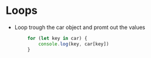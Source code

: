 # Loops

- Loop trough the car object and promt out the values

```Javascript
        for (let key in car) {
            console.log(key, car[key])
        }
```
